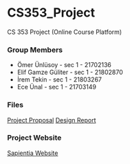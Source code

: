 # CS353_Project
CS 353 Project (Online Course Platform)

### Group Members
  - Ömer Ünlüsoy 	       - sec 1 - 21702136  
  - Elif Gamze Güliter   - sec 1 - 21802870  
  - İrem Tekin		       - sec 1 - 21803267  
  - Ece Ünal			       - sec 1 - 21703149  


### Files
[Project Proposal](https://github.com/Sapientia-Course-Platform/CS353_Project/blob/main/Reports/Project%20Proposal.pdf)
[Design Report](https://github.com/Sapientia-Course-Platform/CS353_Project/blob/main/Reports/Design%20Report.pdf)


### Project Website
[Sapientia Website](https://sapientia-course-platform.github.io/CS353_Project/)
